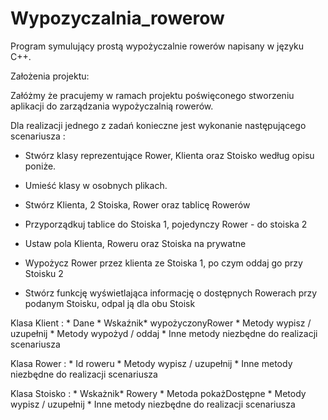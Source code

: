 # Wypozyczalnia_rowerow

Program symulujący prostą wypożyczalnie rowerów napisany w języku C++.

Założenia projektu:

Załóżmy że pracujemy w ramach projektu poświęconego stworzeniu aplikacji do zarządzania wypożyczalnią rowerów.

Dla realizacji jednego z zadań konieczne jest wykonanie następującego scenariusza :
	 
* Stwórz klasy reprezentujące Rower, Klienta oraz Stoisko według opisu poniże.

* Umieść klasy w osobnych plikach.

* Stwórz Klienta, 2 Stoiska, Rower oraz tablicę Rowerów
* Przyporządkuj tablice do Stoiska 1, pojedynczy Rower - do stoiska 2
* Ustaw pola Klienta, Roweru oraz Stoiska na prywatne
* Wypożycz Rower przez klienta ze Stoiska 1, po czym oddaj go przy Stoisku 2
* Stwórz funkcję wyświetlająca informację o dostępnych Rowerach przy podanym Stoisku, odpal ją dla obu Stoisk
		
Klasa Klient :
	* Dane
	* Wskaźnik* wypożyczonyRower
	* Metody wypisz / uzupełnij
	* Metody wypożyd / oddaj
	* Inne metody niezbędne do realizacji scenariusza
		
Klasa Rower :
	* Id roweru
	* Metody wypisz / uzupełnij
	* Inne metody niezbędne do realizacji scenariusza
		
Klasa Stoisko :
	* Wskażnik* Rowery
	* Metoda pokażDostępne
	* Metody wypisz / uzupełnij
	* Inne metody niezbędne do realizacji scenariusza
